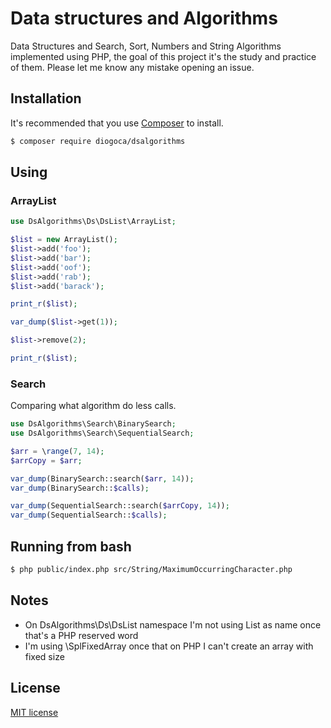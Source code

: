 # Data structures and Algorithms
Data Structures and Search, Sort, Numbers and String Algorithms implemented using PHP, the goal of this project it's the study and practice of them. Please let me know any mistake opening an issue.

## Installation
It's recommended that you use [Composer](https://getcomposer.org/) to install.

````bash
$ composer require diogoca/dsalgorithms
````

## Using

### ArrayList
````php
use DsAlgorithms\Ds\DsList\ArrayList;

$list = new ArrayList();
$list->add('foo');
$list->add('bar');
$list->add('oof');
$list->add('rab');
$list->add('barack');

print_r($list);

var_dump($list->get(1));

$list->remove(2);

print_r($list);
````

### Search
Comparing what algorithm do less calls.
````php
use DsAlgorithms\Search\BinarySearch;
use DsAlgorithms\Search\SequentialSearch;

$arr = \range(7, 14);
$arrCopy = $arr;

var_dump(BinarySearch::search($arr, 14));
var_dump(BinarySearch::$calls);

var_dump(SequentialSearch::search($arrCopy, 14));
var_dump(SequentialSearch::$calls);
````

## Running from bash
````bash
$ php public/index.php src/String/MaximumOccurringCharacter.php
````

## Notes
* On DsAlgorithms\Ds\DsList namespace I'm not using List as name once that's a PHP reserved word
* I'm using \SplFixedArray once that on PHP I can't create an array with fixed size

## License
[MIT license](https://opensource.org/licenses/MIT)